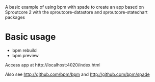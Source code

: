 A basic example of using bpm with spade to create an app based on Sproutcore 2 with the sproutcore-datastore and sproutcore-statechart packages


# Basic usage

  * bpm rebuild
  * bpm preview

Access app at http://localhost:4020/index.html

Also see http://github.com/bpm/bpm and http://github.com/bpm/spade


